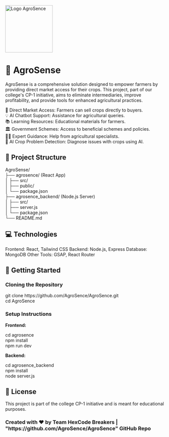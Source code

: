 <!DOCTYPE html>
<html lang="en">
<head>
    <meta charset="UTF-8">
    <meta name="viewport" content="width=device-width, initial-scale=1.0">
   
</head>
<body>
    <img src="https://github.com/user-attachments/assets/89d24046-373e-4a3d-a9c2-1f225a3768da" alt="Logo AgroSence" width="150" height="150">    
    <h1>🌱 AgroSense</h1>
    <p>
        AgroSense is a comprehensive solution designed to empower farmers by providing direct market access for their crops. This project, part of our college's CP-1 initiative, aims to eliminate intermediaries, improve profitability, and provide tools for enhanced agricultural practices.
    </p>

   🌾 Direct Market Access: Farmers can sell crops directly to buyers. </br>
   💡 AI Chatbot Support: Assistance for agricultural queries. </br>
   📚 Learning Resources: Educational materials for farmers. </br>
   🏛️ Government Schemes: Access to beneficial schemes and policies.</br>
   🧑‍🏫 Expert Guidance: Help from agricultural specialists. </br>
   🌱 AI Crop Problem Detection: Diagnose issues with crops using AI.</br>
  
<h2>📂 Project Structure </h2>
    AgroSense/</br>
        ├── agrosence/ (React App)</br>
        │   ├── src/</br>
        │   ├── public/</br>
        │   └── package.json</br>
        ├── agrosence_backend/ (Node.js Server)</br>
        │   ├── src/</br>
        │   ├── server.js</br>
        │   └── package.json</br>
        └── README.md</br>

<h2>💻 Technologies </h2>
        Frontend: React, Tailwind CSS
        Backend: Node.js, Express
        Database: MongoDB
        Other Tools: GSAP, React Router
        
<h2>🔧 Getting Started</h2>
    <h3>Cloning the Repository</h3>
        git clone https://github.com/AgroSence/AgroSence.git</br>
        cd AgroSence </br>
        <h3>Setup Instructions</h3> 
    <p><strong>Frontend:</strong></p>
        cd agrosence</br>
        npm install</br>
        npm run dev</br>
    <p><strong>Backend:</strong></p>
        cd agrosence_backend</br>
        npm install</br>
        node server.js</br>
       

<h2>📜 License</h2>
    <p>This project is part of the college CP-1 initiative and is meant for educational purposes.</p>


<p><h3>Created with ❤️ by Team HexCode Breakers | "https://github.com/AgroSence/AgroSence" GitHub Repo</h3></p>
 
</body>
</html>
